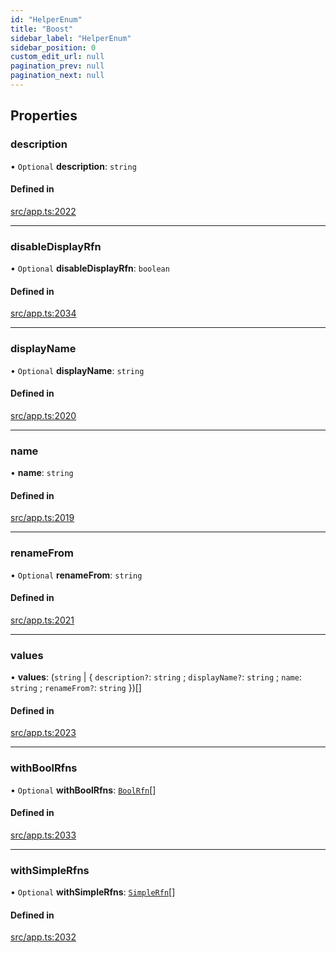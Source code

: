 ```yaml
---
id: "HelperEnum"
title: "Boost"
sidebar_label: "HelperEnum"
sidebar_position: 0
custom_edit_url: null
pagination_prev: null
pagination_next: null
---
```


## Properties

### description

• `Optional` **description**: `string`

#### Defined in

[src/app.ts:2022](https://github.com/yolmio/boost/blob/5cada48/src/app.ts#L2022)

___

### disableDisplayRfn

• `Optional` **disableDisplayRfn**: `boolean`

#### Defined in

[src/app.ts:2034](https://github.com/yolmio/boost/blob/5cada48/src/app.ts#L2034)

___

### displayName

• `Optional` **displayName**: `string`

#### Defined in

[src/app.ts:2020](https://github.com/yolmio/boost/blob/5cada48/src/app.ts#L2020)

___

### name

• **name**: `string`

#### Defined in

[src/app.ts:2019](https://github.com/yolmio/boost/blob/5cada48/src/app.ts#L2019)

___

### renameFrom

• `Optional` **renameFrom**: `string`

#### Defined in

[src/app.ts:2021](https://github.com/yolmio/boost/blob/5cada48/src/app.ts#L2021)

___

### values

• **values**: (`string` \| { `description?`: `string` ; `displayName?`: `string` ; `name`: `string` ; `renameFrom?`: `string`  })[]

#### Defined in

[src/app.ts:2023](https://github.com/yolmio/boost/blob/5cada48/src/app.ts#L2023)

___

### withBoolRfns

• `Optional` **withBoolRfns**: [`BoolRfn`](../modules.md#boolrfn)[]

#### Defined in

[src/app.ts:2033](https://github.com/yolmio/boost/blob/5cada48/src/app.ts#L2033)

___

### withSimpleRfns

• `Optional` **withSimpleRfns**: [`SimpleRfn`](SimpleRfn.md)[]

#### Defined in

[src/app.ts:2032](https://github.com/yolmio/boost/blob/5cada48/src/app.ts#L2032)
